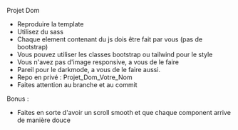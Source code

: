 Projet Dom
- Reproduire la template
- Utilisez du sass 
- Chaque element contenant du js dois être fait par vous (pas de bootstrap)
- Vous pouvez utiliser les classes bootstrap ou tailwind pour le style 
- Vous n'avez pas d'image responsive, a vous de le faire
- Pareil pour le darkmode, a vous de le faire aussi.
- Repo en privé : Projet_Dom_Votre_Nom
- Faites attention au branche et au commit 

Bonus : 
- Faites en sorte d'avoir un scroll smooth et que chaque component arrive de manière douce

